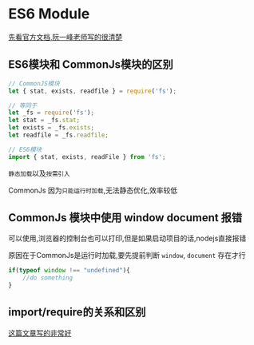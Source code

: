 # ES6 Module
[先看官方文档,阮一峰老师写的很清楚](https://es6.ruanyifeng.com/#docs/module)
## ES6模块和 CommonJs模块的区别
```js
// CommonJS模块
let { stat, exists, readfile } = require('fs');

// 等同于
let _fs = require('fs');
let stat = _fs.stat;
let exists = _fs.exists;
let readfile = _fs.readfile;
```
```js
// ES6模块
import { stat, exists, readFile } from 'fs';
```
`静态加载`以及`按需引入`

CommonJs 因为`只能运行时加载`,无法静态优化,效率较低

## CommonJs 模块中使用 window document 报错
可以使用,浏览器的控制台也可以打印,但是如果启动项目的话,nodejs直接报错

原因在于CommonJs是运行时加载,要先提前判断 `window`, `document` 存在才行
```js
if(typeof window !== "undefined"){
    //do something
}
```

## import/require的关系和区别
[这篇文章写的非常好](https://blog.csdn.net/qq_31915745/article/details/107713759)